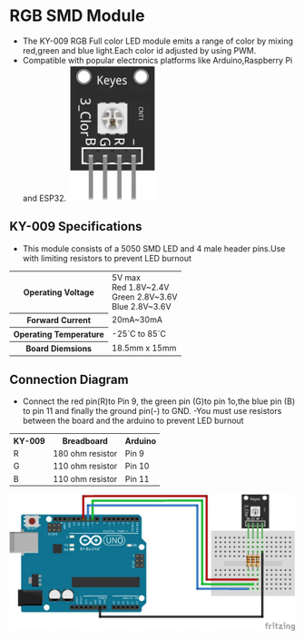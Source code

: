 # RGB SMD Module

- The KY-009 RGB Full color LED module emits a range of color by mixing red,green and blue light.Each color id adjusted by using PWM.
- Compatible with popular electronics platforms like Arduino,Raspberry Pi and ESP32.
![Parts of Sensor](IMG/KY-009_Fritzing_custom_part_image-155x240.png)

## KY-009 Specifications

- This module consists of a 5050 SMD LED and 4 male header pins.Use with limiting resistors to prevent LED burnout
<table>
<tr>
<th>Operating Voltage</th>
<td>5V max<br>Red 1.8V~2.4V<br>Green 2.8V~3.6V<br>Blue 2.8V~3.6V</td>
<tr>
<th>Forward Current</th>
<td>20mA~30mA</td>
</tr>
<tr>
<th>Operating Temperature</th>
<td>-25`C to 85`C</td>
</tr>
<tr>
<th>Board Diemsions</th>
<td>18.5mm x 15mm</td>
</tr>
</table>

## Connection Diagram

- Connect the red pin(R)to Pin 9, the green pin (G)to pin 1o,the blue pin (B) to pin 11 and finally the ground pin(-) to GND.
-You must use resistors between the board and the arduino to prevent LED burnout

<table>
<tr><th>KY-009</th>
<th>Breadboard</th>
<th>Arduino</th>
</tr>
<tr>
<td>R</td>
<td>180 ohm resistor</td>
<td>Pin 9</td>
</tr>
<tr>
<td>G</td>
<td>110 ohm resistor</td>
<td>Pin 10</td>
</tr>
<tr>
<td>B</td>
<td>110 ohm resistor</td>
<td>Pin 11</td>
</tr>
</table>
<img src="IMG/Arduino_KY-009_Keyes_RGB_LED_SMD_module_connection_diagram-1024x489.png">